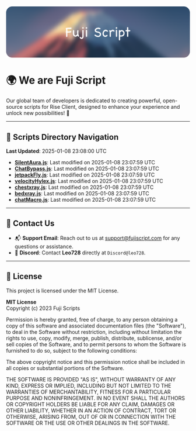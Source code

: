 ![Banner](.github/b.webp)

# 🌍 **We are Fuji Script**

Our global team of developers is dedicated to creating powerful, open-source scripts for Rise Client, designed to enhance your experience and unlock new possibilities! 🌟

---
<!-- SCRIPTS_NAVIGATION_START -->
## 📂 **Scripts Directory Navigation**

**Last Updated**: 2025-01-08 23:08:00 UTC

- **[SilentAura.js](scripts/SilentAura.js)**: Last modified on 2025-01-08 23:07:59 UTC
- **[ChatBypass.js](scripts/ChatBypass.js)**: Last modified on 2025-01-08 23:07:59 UTC
- **[jetpackFly.js](scripts/jetpackFly.js)**: Last modified on 2025-01-08 23:07:59 UTC
- **[velocityHylex.js](scripts/velocityHylex.js)**: Last modified on 2025-01-08 23:07:59 UTC
- **[chestxray.js](scripts/chestxray.js)**: Last modified on 2025-01-08 23:07:59 UTC
- **[bedxray.js](scripts/bedxray.js)**: Last modified on 2025-01-08 23:07:59 UTC
- **[chatMacro.js](scripts/chatMacro.js)**: Last modified on 2025-01-08 23:07:59 UTC

<!-- SCRIPTS_NAVIGATION_END -->

---

## 💬 **Contact Us**  
- 📬 **Support Email**: Reach out to us at [support@fujiscript.com](mailto:support@fujiscript.com) for any questions or assistance.  
- 💬 **Discord**: Contact **Leo728** directly at `Discord@leo728`.

---

## 📜 **License**

This project is licensed under the MIT License.  

**MIT License**  
Copyright (c) 2023 Fuji Scripts  

Permission is hereby granted, free of charge, to any person obtaining a copy of this software and associated documentation files (the "Software"), to deal in the Software without restriction, including without limitation the rights to use, copy, modify, merge, publish, distribute, sublicense, and/or sell copies of the Software, and to permit persons to whom the Software is furnished to do so, subject to the following conditions:  

The above copyright notice and this permission notice shall be included in all copies or substantial portions of the Software.  

THE SOFTWARE IS PROVIDED "AS IS", WITHOUT WARRANTY OF ANY KIND, EXPRESS OR IMPLIED, INCLUDING BUT NOT LIMITED TO THE WARRANTIES OF MERCHANTABILITY, FITNESS FOR A PARTICULAR PURPOSE AND NONINFRINGEMENT. IN NO EVENT SHALL THE AUTHORS OR COPYRIGHT HOLDERS BE LIABLE FOR ANY CLAIM, DAMAGES OR OTHER LIABILITY, WHETHER IN AN ACTION OF CONTRACT, TORT OR OTHERWISE, ARISING FROM, OUT OF OR IN CONNECTION WITH THE SOFTWARE OR THE USE OR OTHER DEALINGS IN THE SOFTWARE.  
